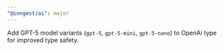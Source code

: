 ```yaml
---
"@inngest/ai": major
---
```


Add GPT-5 model variants (`gpt-5`, `gpt-5-mini`, `gpt-5-nano`) to OpenAi type for improved type safety.
